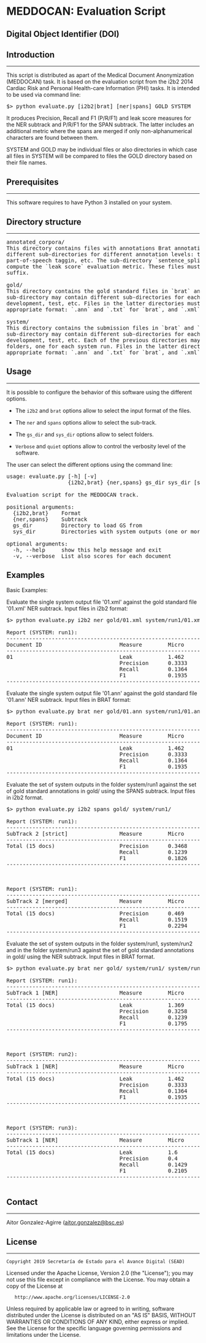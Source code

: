 # MEDDOCAN: Evaluation Script

## Digital Object Identifier (DOI)


## Introduction
------------

This script is distributed as apart of the Medical Document Anonymization
(MEDDOCAN) task. It is based on the evaluation script from the i2b2 2014
Cardiac Risk and Personal Health-care Information (PHI) tasks. It is
intended to be used via command line:

<pre>
$> python evaluate.py [i2b2|brat] [ner|spans] GOLD SYSTEM
</pre>

It produces Precision, Recall and F1 (P/R/F1) and leak score measures for
the NER subtrack and P/R/F1 for the SPAN subtrack. The latter includes an
additional metric where the spans are merged if only non-alphanumerical
characters are found between them.

SYSTEM and GOLD may be individual files or also directories in which case
all files in SYSTEM will be compared to files the GOLD directory based on
their file names.


## Prerequisites
-------------

This software requires to have Python 3 installed on your system.


## Directory structure
-------------------

<pre>
annotated_corpora/
This directory contains files with annotations Brat annotation format. It may contain
different sub-directories for different annotation levels: tokens, sentence splitting,
part-of-speech taggin, etc. The sub-directory `sentence_splitting` is mandatory to 
compute the `leak score` evaluation metric. These files must be stored with `.ann` 
suffix.

gold/
This directory contains the gold standard files in `brat` and `i2b2` format. Each
sub-directory may contain different sub-directories for each data set: sample, train,
development, test, etc. Files in the latter directories must be in the
appropriate format: `.ann` and `.txt` for `brat`, and `.xml` for `i2b2`. 

system/
This directory contains the submission files in `brat` and `i2b2` format. Each
sub-directory may contain different sub-directories for each data set: sample, train,
development, test, etc. Each of the previous directories may contain any number of
folders, one for each system run. Files in the latter directories must be in the
appropriate format: `.ann` and `.txt` for `brat`, and `.xml` for `i2b2`. 
</pre> 


## Usage
-----


It is possible to configure the behavior of this software using the different options.


  - The `i2b2` and `brat` options allow to select the input format of the files.

  - The `ner` and `spans` options allow to select the sub-track.

  - The `gs_dir` and `sys_dir` options allow to select folders.
  
  - `Verbose` and `quiet` options allow to control the verbosity level of the software.


The user can select the different options using the command line:

<pre>
usage: evaluate.py [-h] [-v]
                   {i2b2,brat} {ner,spans} gs_dir sys_dir [sys_dir ...]

Evaluation script for the MEDDOCAN track.

positional arguments:
  {i2b2,brat}    Format
  {ner,spans}    Subtrack
  gs_dir         Directory to load GS from
  sys_dir        Directories with system outputs (one or more)

optional arguments:
  -h, --help     show this help message and exit
  -v, --verbose  List also scores for each document
</pre>


## Examples

Basic Examples:

Evaluate the single system output file '01.xml' against the gold standard
file '01.xml' NER subtrack. Input files in i2b2 format:

<pre>
$> python evaluate.py i2b2 ner gold/01.xml system/run1/01.xml

Report (SYSTEM: run1):
------------------------------------------------------------
Document ID                        Measure        Micro
------------------------------------------------------------
01                                 Leak           1.462
                                   Precision      0.3333              
                                   Recall         0.1364              
                                   F1             0.1935              
------------------------------------------------------------
</pre>


Evaluate the single system output file '01.ann' against the gold standard
file '01.ann' NER subtrack. Input files in BRAT format:

<pre>
$> python evaluate.py brat ner gold/01.ann system/run1/01.ann

Report (SYSTEM: run1):
------------------------------------------------------------
Document ID                        Measure        Micro
------------------------------------------------------------
01                                 Leak           1.462
                                   Precision      0.3333              
                                   Recall         0.1364              
                                   F1             0.1935              
------------------------------------------------------------
</pre>

Evaluate the set of system outputs in the folder system/run1 against the
set of gold standard annotations in gold/ using the SPANS subtrack. Input
files in i2b2 format.

<pre>
$> python evaluate.py i2b2 spans gold/ system/run1/

Report (SYSTEM: run1):
------------------------------------------------------------
SubTrack 2 [strict]                Measure        Micro
------------------------------------------------------------
Total (15 docs)                    Precision      0.3468
                                   Recall         0.1239              
                                   F1             0.1826              
------------------------------------------------------------


                                                                      
Report (SYSTEM: run1):
------------------------------------------------------------
SubTrack 2 [merged]                Measure        Micro
------------------------------------------------------------
Total (15 docs)                    Precision      0.469
                                   Recall         0.1519              
                                   F1             0.2294              
------------------------------------------------------------
</pre>

Evaluate the set of system outputs in the folder system/run1, system/run2
and in the folder system/run3 against the set of gold standard annotations
in gold/ using the NER subtrack. Input files in BRAT format.

<pre>
$> python evaluate.py brat ner gold/ system/run1/ system/run2/ system/run3/

Report (SYSTEM: run1):
------------------------------------------------------------
SubTrack 1 [NER]                   Measure        Micro
------------------------------------------------------------
Total (15 docs)                    Leak           1.369
                                   Precision      0.3258              
                                   Recall         0.1239              
                                   F1             0.1795              
------------------------------------------------------------


                                                                      
Report (SYSTEM: run2):
------------------------------------------------------------
SubTrack 1 [NER]                   Measure        Micro
------------------------------------------------------------
Total (15 docs)                    Leak           1.462
                                   Precision      0.3333              
                                   Recall         0.1364              
                                   F1             0.1935              
------------------------------------------------------------


                                                                      
Report (SYSTEM: run3):
------------------------------------------------------------
SubTrack 1 [NER]                   Measure        Micro
------------------------------------------------------------
Total (15 docs)                    Leak           1.6
                                   Precision      0.4              
                                   Recall         0.1429              
                                   F1             0.2105              
------------------------------------------------------------

</pre>


## Contact
------

Aitor Gonzalez-Agirre (aitor.gonzalez@bsc.es)


## License
-------

    Copyright 2019 Secretaría de Estado para el Avance Digital (SEAD)

Licensed under the Apache License, Version 2.0 (the "License"); you may 
not use this file except in compliance with the License. You may obtain a 
copy of the License at

       http://www.apache.org/licenses/LICENSE-2.0

Unless required by applicable law or agreed to in writing, software
distributed under the License is distributed on an "AS IS" BASIS,
WITHOUT WARRANTIES OR CONDITIONS OF ANY KIND, either express or implied.
See the License for the specific language governing permissions and
limitations under the License.

